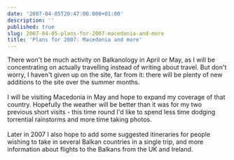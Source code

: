 ```yaml
---
date: '2007-04-05T20:47:00.000+01:00'
description: ''
published: true
slug: 2007-04-05-plans-for-2007-macedonia-and-more
title: 'Plans for 2007: Macedonia and more'
---
```


There won't be much activity on Balkanology in April or May, as I will be concentrating on actually travelling instead of writing about travel. But don't worry, I haven't given up on the site, far from it: there will be plenty of new additions to the site over the summer months. <br /><br />I will be visiting Macedonia in May and hope to expand my coverage of that country. Hopefully the weather will be better than it was for my two previous short visits - this time round I'd like to spend less time dodging torrential rainstorms and more time taking photos.<br /><br />Later in 2007 I also hope to add some suggested itineraries for people wishing to take in several Balkan countries in a single trip, and more information about flights to the Balkans from the UK and Ireland.